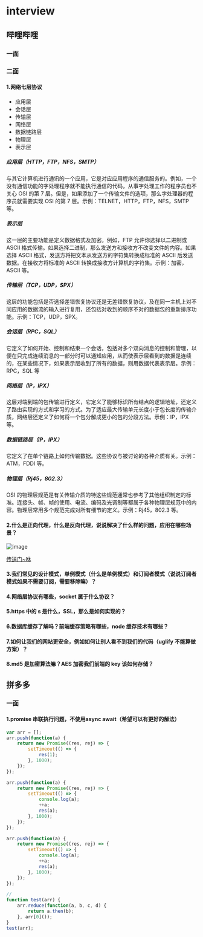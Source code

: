 # interview

## 哔哩哔哩

### 一面

### 二面

#### 1.网络七层协议

-   应用层
-   会话层
-   传输层
-   网络层
-   数据链路层
-   物理层
-   表示层

##### 应用层（HTTP，FTP，NFS，SMTP）

与其它计算机进行通讯的一个应用，它是对应应用程序的通信服务的。例如，一个没有通信功能的字处理程序就不能执行通信的代码，从事字处理工作的程序员也不关心 OSI 的第 7 层。但是，如果添加了一个传输文件的选项，那么字处理器的程序员就需要实现 OSI 的第 7 层。示例：TELNET，HTTP，FTP，NFS，SMTP 等。

##### 表示层

这一层的主要功能是定义数据格式及加密。例如，FTP 允许你选择以二进制或 ASCII 格式传输。如果选择二进制，那么发送方和接收方不改变文件的内容。如果选择 ASCII 格式，发送方将把文本从发送方的字符集转换成标准的 ASCII 后发送数据。在接收方将标准的 ASCII 转换成接收方计算机的字符集。示例：加密，ASCII 等。

##### 传输层（TCP，UDP，SPX）

这层的功能包括是否选择差错恢复协议还是无差错恢复协议，及在同一主机上对不同应用的数据流的输入进行复用，还包括对收到的顺序不对的数据包的重新排序功能。示例：TCP，UDP，SPX。

##### 会话层（RPC，SQL）

它定义了如何开始、控制和结束一个会话，包括对多个双向消息的控制和管理，以便在只完成连续消息的一部分时可以通知应用，从而使表示层看到的数据是连续的，在某些情况下，如果表示层收到了所有的数据，则用数据代表表示层。示例：RPC，SQL 等

##### 网络层（IP，IPX）

这层对端到端的包传输进行定义，它定义了能够标识所有结点的逻辑地址，还定义了路由实现的方式和学习的方式。为了适应最大传输单元长度小于包长度的传输介质，网络层还定义了如何将一个包分解成更小的包的分段方法。示例：IP，IPX 等。

##### 数据链路层（IP，IPX）

它定义了在单个链路上如何传输数据。这些协议与被讨论的各种介质有关。示例：ATM，FDDI 等。

##### 物理层（Rj45，802.3）

OSI 的物理层规范是有关传输介质的特这些规范通常也参考了其他组织制定的标准。连接头、帧、帧的使用、电流、编码及光调制等都属于各种物理层规范中的内容。物理层常用多个规范完成对所有细节的定义。示例：Rj45，802.3 等。

#### 2.什么是正向代理，什么是反向代理，说说解决了什么样的问题，应用在哪些场景？

![image](https://ss1.baidu.com/6ONXsjip0QIZ8tyhnq/it/u=542139679,2956105114&fm=170&s=08285D32298F714B18D505DB000010B2&w=522&h=660&img.JPEG)

[传送门~咻](https://www.cnblogs.com/Anker/p/6056540.html)

#### 3.我们常见的设计模式，单例模式（什么是单例模式）和订阅者模式（说说订阅者模式如果不需要订阅，需要移除嘛）？

#### 4.网络层协议有哪些，socket 属于什么协议？

#### 5.https 中的 s 是什么，SSL，那么是如何实现的？

#### 6.数据库缓存了解吗？前端缓存策略有哪些，node 缓存技术有哪些？

#### 7.如何让我们的网站更安全，例如如何让别人看不到我们的代码（uglify 不能算做方案）？

#### 8.md5 是加密算法嘛？AES 加密我们前端的 key 该如何存储？

## 拼多多

### 一面

#### 1.promise 串联执行问题，不使用async await（希望可以有更好的解法）

```js
var arr = [];
arr.push(function(a) {
    return new Promise((res, rej) => {
        setTimeout(() => {
            res(1);
        }, 1000);
    });
});

arr.push(function(a) {
    return new Promise((res, rej) => {
        setTimeout(() => {
            console.log(a);
            ++a;
            res(a);
        }, 1000);
    });
});

arr.push(function(a) {
    return new Promise((res, rej) => {
        setTimeout(() => {
            console.log(a);
            ++a;
            res(a);
        }, 1000);
    });
});

//
function test(arr) {
    arr.reduce(function(a, b, c, d) {
        return a.then(b);
    }, arr[0]());
}
test(arr);
```
